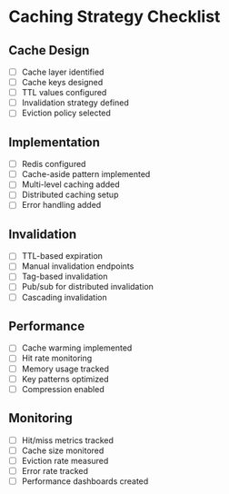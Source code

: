 # Caching Strategy Checklist

## Cache Design
- [ ] Cache layer identified
- [ ] Cache keys designed
- [ ] TTL values configured
- [ ] Invalidation strategy defined
- [ ] Eviction policy selected

## Implementation
- [ ] Redis configured
- [ ] Cache-aside pattern implemented
- [ ] Multi-level caching added
- [ ] Distributed caching setup
- [ ] Error handling added

## Invalidation
- [ ] TTL-based expiration
- [ ] Manual invalidation endpoints
- [ ] Tag-based invalidation
- [ ] Pub/sub for distributed invalidation
- [ ] Cascading invalidation

## Performance
- [ ] Cache warming implemented
- [ ] Hit rate monitoring
- [ ] Memory usage tracked
- [ ] Key patterns optimized
- [ ] Compression enabled

## Monitoring
- [ ] Hit/miss metrics tracked
- [ ] Cache size monitored
- [ ] Eviction rate measured
- [ ] Error rate tracked
- [ ] Performance dashboards created
